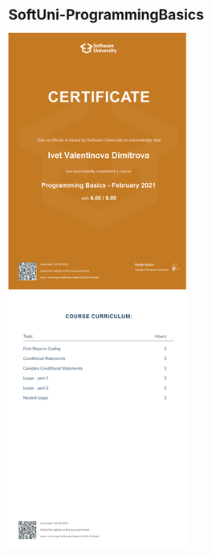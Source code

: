 # SoftUni-ProgrammingBasics
![alt text](https://github.com/yveette/SoftUni-ProgrammingBasics/blob/main/Programming%20Basics%20-%20February%202021%20-%20Certificate.jpeg)
